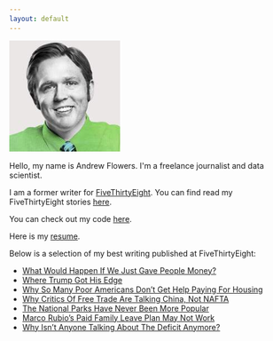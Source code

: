 ```yaml
---
layout: default
---
```


![](/assets/andrewflowers_light.jpg)

Hello, my name is Andrew Flowers. I'm a freelance journalist and data scientist. 

I am a former writer for [FiveThirtyEight](http://fivethirtyeight.com). You can find read my FiveThirtyEight stories [here](http://fivethirtyeight.com/contributors/andrew-flowers/). 

You can check out my code [here](http://github.com/andrewflowers).

Here is my [resume](/assets/Andrew_Flowers_Resume.pdf).

Below is a selection of my best writing published at FiveThirtyEight:

* [What Would Happen If We Just Gave People Money?](http://fivethirtyeight.com/features/universal-basic-income/)
* [Where Trump Got His Edge](http://fivethirtyeight.com/features/where-trump-got-his-edge/)
* [Why So Many Poor Americans Don’t Get Help Paying For Housing](http://fivethirtyeight.com/features/why-so-many-poor-americans-dont-get-help-paying-for-housing/)
* [Why Critics Of Free Trade Are Talking China, Not NAFTA](http://fivethirtyeight.com/features/why-critics-of-free-trade-are-talking-china-not-nafta/)
* [The National Parks Have Never Been More Popular](http://fivethirtyeight.com/features/the-national-parks-have-never-been-more-popular/)
* [Marco Rubio’s Paid Family Leave Plan May Not Work](http://fivethirtyeight.com/features/marco-rubios-paid-family-leave-plan-may-not-work/)
* [Why Isn’t Anyone Talking About The Deficit Anymore?](http://fivethirtyeight.com/features/why-isnt-anyone-talking-about-the-deficit-anymore/)


